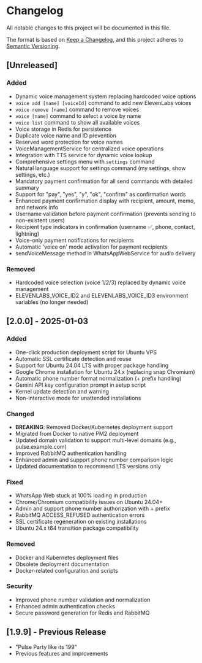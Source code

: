 # Changelog

All notable changes to this project will be documented in this file.

The format is based on [Keep a Changelog](https://keepachangelog.com/en/1.0.0/),
and this project adheres to [Semantic Versioning](https://semver.org/spec/v2.0.0.html).

## [Unreleased]

### Added
- Dynamic voice management system replacing hardcoded voice options
- `voice add [name] [voiceId]` command to add new ElevenLabs voices
- `voice remove [name]` command to remove voices
- `voice [name]` command to select a voice by name
- `voice list` command to show all available voices
- Voice storage in Redis for persistence
- Duplicate voice name and ID prevention
- Reserved word protection for voice names
- VoiceManagementService for centralized voice operations
- Integration with TTS service for dynamic voice lookup
- Comprehensive settings menu with `settings` command
- Natural language support for settings command (my settings, show settings, etc.)
- Mandatory payment confirmation for all send commands with detailed summary
- Support for "pay", "yes", "y", "ok", "confirm" as confirmation words
- Enhanced payment confirmation display with recipient, amount, memo, and network info
- Username validation before payment confirmation (prevents sending to non-existent users)
- Recipient type indicators in confirmation (username ✅, phone, contact, lightning)
- Voice-only payment notifications for recipients
- Automatic 'voice on' mode activation for payment recipients
- sendVoiceMessage method in WhatsAppWebService for audio delivery

### Removed
- Hardcoded voice selection (voice 1/2/3) replaced by dynamic voice management
- ELEVENLABS_VOICE_ID2 and ELEVENLABS_VOICE_ID3 environment variables (no longer needed)

## [2.0.0] - 2025-01-03

### Added
- One-click production deployment script for Ubuntu VPS
- Automatic SSL certificate detection and reuse
- Support for Ubuntu 24.04 LTS with proper package handling
- Google Chrome installation for Ubuntu 24.x (replacing snap Chromium)
- Automatic phone number format normalization (+ prefix handling)
- Gemini API key configuration prompt in setup script
- Kernel update detection and warning
- Non-interactive mode for unattended installations

### Changed
- **BREAKING**: Removed Docker/Kubernetes deployment support
- Migrated from Docker to native PM2 deployment
- Updated domain validation to support multi-level domains (e.g., pulse.example.com)
- Improved RabbitMQ authentication handling
- Enhanced admin and support phone number comparison logic
- Updated documentation to recommend LTS versions only

### Fixed
- WhatsApp Web stuck at 100% loading in production
- Chrome/Chromium compatibility issues on Ubuntu 24.04+
- Admin and support phone number authorization with + prefix
- RabbitMQ ACCESS_REFUSED authentication errors
- SSL certificate regeneration on existing installations
- Ubuntu 24.x t64 transition package compatibility

### Removed
- Docker and Kubernetes deployment files
- Obsolete deployment documentation
- Docker-related configuration and scripts

### Security
- Improved phone number validation and normalization
- Enhanced admin authentication checks
- Secure password generation for Redis and RabbitMQ

## [1.9.9] - Previous Release
- "Pulse Party like its 199"
- Previous features and improvements